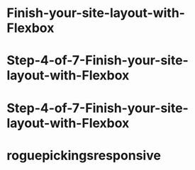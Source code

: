 # Finish-your-site-layout-with-Flexbox
# Step-4-of-7-Finish-your-site-layout-with-Flexbox
# Step-4-of-7-Finish-your-site-layout-with-Flexbox
# roguepickingsresponsive
